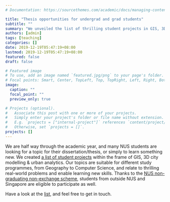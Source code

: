 ```yaml
---
# Documentation: https://sourcethemes.com/academic/docs/managing-content/

title: "Thesis opportunities for undergrad and grad students"
subtitle: ""
summary: "We unveiled the list of thrilling student projects in GIS, 3D city modelling, and urban analytics"
authors: [admin]
tags: [teaching]
categories: []
date: 2019-12-19T05:47:19+08:00
lastmod: 2019-12-19T05:47:19+08:00
featured: false
draft: false

# Featured image
# To use, add an image named `featured.jpg/png` to your page's folder.
# Focal points: Smart, Center, TopLeft, Top, TopRight, Left, Right, BottomLeft, Bottom, BottomRight.
image:
  caption: ""
  focal_point: ""
  preview_only: true

# Projects (optional).
#   Associate this post with one or more of your projects.
#   Simply enter your project's folder or file name without extension.
#   E.g. `projects = ["internal-project"]` references `content/project/deep-learning/index.md`.
#   Otherwise, set `projects = []`.
projects: []
---
```


We are half way through the academic year, and many NUS students are looking for a topic for their dissertation/thesis, or simply to learn something new.
We created [a list of student projects](/teaching/#theses-dissertations-and-capstone-projects) within the frame of GIS, 3D city modelling & urban analytics.
Our topics are suitable for different study programmes, from Geography to Computer Science, and relate to thrilling real-world problems and enable learning new skills.
Thanks to the [NUS non-graduating non-exchange scheme](http://www.nus.edu.sg/registrar/education-at-nus/non-graduating-programme.html), students from outside NUS and Singapore are eligible to participate as well.

Have a look at the [list](/teaching/#theses-dissertations-and-capstone-projects), and feel free to get in touch.
